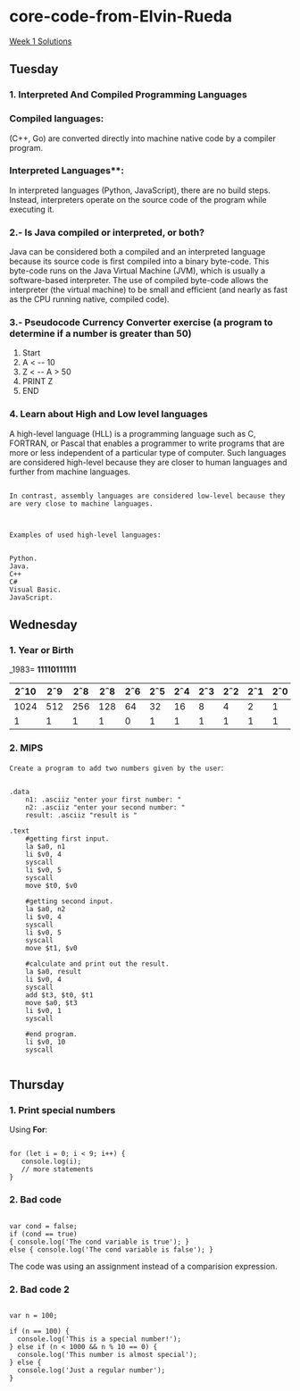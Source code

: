 
# core-code-from-Elvin-Rueda




<a href="https://github.com/jepon26/core-code-from-Elvin-Rueda/blob/main/Week%201">Week 1 Solutions</a>


## Tuesday 




### 1. Interpreted And Compiled Programming Languages



### Compiled languages: 

(C++, Go) are converted directly into machine native code by a compiler program.


### Interpreted Languages**: 

In interpreted languages (Python, JavaScript), there are no build steps. Instead, interpreters operate on the source code of the program while executing it.

   
### 2.- Is Java compiled or interpreted, or both? 


Java can be considered both a compiled and an interpreted language because its source code is first compiled into a binary byte-code. This byte-code runs on the Java Virtual Machine (JVM), which is usually a software-based interpreter. The use of compiled byte-code allows the interpreter (the virtual machine) to be small and efficient (and nearly as fast as the CPU running native, compiled code). 



 ### 3.- Pseudocode Currency Converter exercise (a program to determine if a number is greater than 50)
  


   1. Start
   2. A < -- 10
   3. Z < -- A > 50
   4. PRINT Z
   5. END
   


### 4. Learn about High and Low level languages
 


A high-level language (HLL) is a programming language such as C, FORTRAN, or Pascal that enables a programmer to write programs that are more or less independent of a particular type of computer. Such languages are considered high-level because they are closer to human languages and further from machine languages.
```

In contrast, assembly languages are considered low-level because they are very close to machine languages.



Examples of used high-level languages:


Python.
Java.
C++
C#
Visual Basic.
JavaScript.
```


## Wednesday
  



 ### 1. Year or Birth
  



_1983= **11110111111**	
                
                
 
 |2ˆ10 |2ˆ9 |2ˆ8 |2ˆ8 |2ˆ6 |2ˆ5 |2ˆ4 |2ˆ3 |2ˆ2 |2ˆ1 |2ˆ0|
 |-----|----|----|----|----|----|----|----|----|----|---|
 |1024 |512 |256 |128 |64  |32  |16	 |8   |4	  |2	  |1  |
 |1	   |1	  |1	  | 1  |0	  |1	  |1	  |1	  |1	  |1	  |1  |


### 2. MIPS

`Create a program to add two numbers given by the user`:

```assembly

.data
    n1: .asciiz "enter your first number: "
    n2: .asciiz "enter your second number: "
    result: .asciiz "result is "

.text
    #getting first input.
    la $a0, n1
    li $v0, 4
    syscall
    li $v0, 5
    syscall
    move $t0, $v0

    #getting second input.
    la $a0, n2
    li $v0, 4
    syscall
    li $v0, 5
    syscall
    move $t1, $v0

    #calculate and print out the result.
    la $a0, result
    li $v0, 4
    syscall
    add $t3, $t0, $t1
    move $a0, $t3
    li $v0, 1
    syscall

    #end program.
    li $v0, 10
    syscall
    
```    
## Thursday 

### 1. Print special numbers

Using **For**: 

```assembly

for (let i = 0; i < 9; i++) {
   console.log(i);
   // more statements
}

```


### 2. Bad code



```assembly

var cond = false; 
if (cond == true) 
{ console.log('The cond variable is true'); } 
else { console.log('The cond variable is false'); } 
```
The code was using an assignment instead of a comparision expression.


### 2. Bad code 2



```assembly

var n = 100;

if (n == 100) {
  console.log('This is a special number!');
} else if (n < 1000 && n % 10 == 0) {
  console.log('This number is almost special');
} else {
  console.log('Just a regular number');
}
